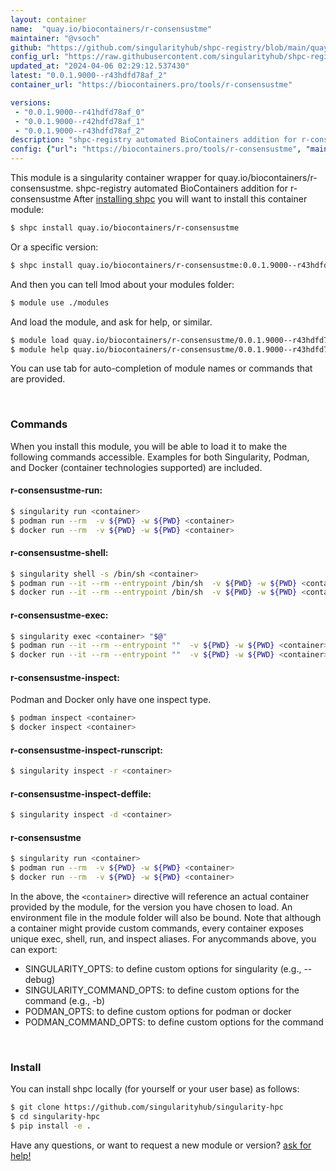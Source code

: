 ```yaml
---
layout: container
name:  "quay.io/biocontainers/r-consensustme"
maintainer: "@vsoch"
github: "https://github.com/singularityhub/shpc-registry/blob/main/quay.io/biocontainers/r-consensustme/container.yaml"
config_url: "https://raw.githubusercontent.com/singularityhub/shpc-registry/main/quay.io/biocontainers/r-consensustme/container.yaml"
updated_at: "2024-04-06 02:29:12.537430"
latest: "0.0.1.9000--r43hdfd78af_2"
container_url: "https://biocontainers.pro/tools/r-consensustme"

versions:
 - "0.0.1.9000--r41hdfd78af_0"
 - "0.0.1.9000--r42hdfd78af_1"
 - "0.0.1.9000--r43hdfd78af_2"
description: "shpc-registry automated BioContainers addition for r-consensustme"
config: {"url": "https://biocontainers.pro/tools/r-consensustme", "maintainer": "@vsoch", "description": "shpc-registry automated BioContainers addition for r-consensustme", "latest": {"0.0.1.9000--r43hdfd78af_2": "sha256:b9517baef001d6a72c6ab539b7c8236cd759cd2be64867196440bdaa0f7295e0"}, "tags": {"0.0.1.9000--r41hdfd78af_0": "sha256:5d420e05b149e5c169b6508157f02f478f38a4f2e6fa79341c3e959e3f0561b1", "0.0.1.9000--r42hdfd78af_1": "sha256:8329d045667c2faff49a96e6b408e673e9c5821c59860297049604189616cab4", "0.0.1.9000--r43hdfd78af_2": "sha256:b9517baef001d6a72c6ab539b7c8236cd759cd2be64867196440bdaa0f7295e0"}, "docker": "quay.io/biocontainers/r-consensustme"}
---
```


This module is a singularity container wrapper for quay.io/biocontainers/r-consensustme.
shpc-registry automated BioContainers addition for r-consensustme
After [installing shpc](#install) you will want to install this container module:


```bash
$ shpc install quay.io/biocontainers/r-consensustme
```

Or a specific version:

```bash
$ shpc install quay.io/biocontainers/r-consensustme:0.0.1.9000--r43hdfd78af_2
```

And then you can tell lmod about your modules folder:

```bash
$ module use ./modules
```

And load the module, and ask for help, or similar.

```bash
$ module load quay.io/biocontainers/r-consensustme/0.0.1.9000--r43hdfd78af_2
$ module help quay.io/biocontainers/r-consensustme/0.0.1.9000--r43hdfd78af_2
```

You can use tab for auto-completion of module names or commands that are provided.

<br>

### Commands

When you install this module, you will be able to load it to make the following commands accessible.
Examples for both Singularity, Podman, and Docker (container technologies supported) are included.

#### r-consensustme-run:

```bash
$ singularity run <container>
$ podman run --rm  -v ${PWD} -w ${PWD} <container>
$ docker run --rm  -v ${PWD} -w ${PWD} <container>
```

#### r-consensustme-shell:

```bash
$ singularity shell -s /bin/sh <container>
$ podman run --it --rm --entrypoint /bin/sh  -v ${PWD} -w ${PWD} <container>
$ docker run --it --rm --entrypoint /bin/sh  -v ${PWD} -w ${PWD} <container>
```

#### r-consensustme-exec:

```bash
$ singularity exec <container> "$@"
$ podman run --it --rm --entrypoint ""  -v ${PWD} -w ${PWD} <container> "$@"
$ docker run --it --rm --entrypoint ""  -v ${PWD} -w ${PWD} <container> "$@"
```

#### r-consensustme-inspect:

Podman and Docker only have one inspect type.

```bash
$ podman inspect <container>
$ docker inspect <container>
```

#### r-consensustme-inspect-runscript:

```bash
$ singularity inspect -r <container>
```

#### r-consensustme-inspect-deffile:

```bash
$ singularity inspect -d <container>
```



#### r-consensustme

```bash
$ singularity run <container>
$ podman run --rm  -v ${PWD} -w ${PWD} <container>
$ docker run --rm  -v ${PWD} -w ${PWD} <container>
```


In the above, the `<container>` directive will reference an actual container provided
by the module, for the version you have chosen to load. An environment file in the
module folder will also be bound. Note that although a container
might provide custom commands, every container exposes unique exec, shell, run, and
inspect aliases. For anycommands above, you can export:

 - SINGULARITY_OPTS: to define custom options for singularity (e.g., --debug)
 - SINGULARITY_COMMAND_OPTS: to define custom options for the command (e.g., -b)
 - PODMAN_OPTS: to define custom options for podman or docker
 - PODMAN_COMMAND_OPTS: to define custom options for the command

<br>

### Install

You can install shpc locally (for yourself or your user base) as follows:

```bash
$ git clone https://github.com/singularityhub/singularity-hpc
$ cd singularity-hpc
$ pip install -e .
```

Have any questions, or want to request a new module or version? [ask for help!](https://github.com/singularityhub/singularity-hpc/issues)